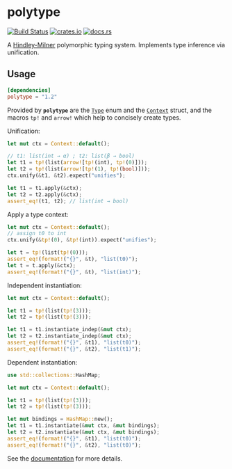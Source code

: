 # polytype

[![Build Status](https://travis-ci.org/lucasem/polytype-rs.svg?branch=master)](https://travis-ci.org/lucasem/polytype-rs)
[![crates.io](https://img.shields.io/crates/v/polytype.svg)](https://crates.io/crates/polytype)
[![docs.rs](https://docs.rs/polytype/badge.svg)](https://docs.rs/polytype)

A [Hindley-Milner](https://wikipedia.org/wiki/Hindley–Milner_type_system) polymorphic typing system.
Implements type inference via unification.

## Usage

```toml
[dependencies]
polytype = "1.2"
```

Provided by **`polytype`** are the
[`Type`](https://docs.rs/polytype/1.2.1/polytype/enum.Type.html) enum and
the [`Context`](https://docs.rs/polytype/1.2.1/polytype/struct.Context.html)
struct, and the macros `tp!` and `arrow!` which help to concisely create
types.

Unification:

```rust
let mut ctx = Context::default();

// t1: list(int → α) ; t2: list(β → bool)
let t1 = tp!(list(arrow![tp!(int), tp!(0)]));
let t2 = tp!(list(arrow![tp!(1), tp!(bool)]));
ctx.unify(&t1, &t2).expect("unifies");

let t1 = t1.apply(&ctx);
let t2 = t2.apply(&ctx);
assert_eq!(t1, t2); // list(int → bool)
```

Apply a type context:

```rust
let mut ctx = Context::default();
// assign t0 to int
ctx.unify(&tp!(0), &tp!(int)).expect("unifies");

let t = tp!(list(tp!(0)));
assert_eq!(format!("{}", &t), "list(t0)");
let t = t.apply(&ctx);
assert_eq!(format!("{}", &t), "list(int)");
```

Independent instantiation:

```rust
let mut ctx = Context::default();

let t1 = tp!(list(tp!(3)));
let t2 = tp!(list(tp!(3)));

let t1 = t1.instantiate_indep(&mut ctx);
let t2 = t2.instantiate_indep(&mut ctx);
assert_eq!(format!("{}", &t1), "list(t0)");
assert_eq!(format!("{}", &t2), "list(t1)");
```

Dependent instantiation:

```rust
use std::collections::HashMap;

let mut ctx = Context::default();

let t1 = tp!(list(tp!(3)));
let t2 = tp!(list(tp!(3)));

let mut bindings = HashMap::new();
let t1 = t1.instantiate(&mut ctx, &mut bindings);
let t2 = t2.instantiate(&mut ctx, &mut bindings);
assert_eq!(format!("{}", &t1), "list(t0)");
assert_eq!(format!("{}", &t2), "list(t0)");
```

See the [documentation](https://docs.rs/polytype) for more details.
